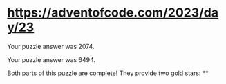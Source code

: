 # https://adventofcode.com/2023/day/23

Your puzzle answer was 2074.

Your puzzle answer was 6494.

Both parts of this puzzle are complete! They provide two gold stars: **
